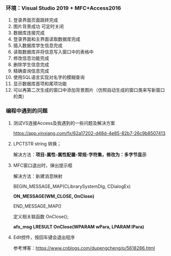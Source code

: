 ### 环境：Visual Studio 2019 + MFC+Access2016

1. 登录界面页面跳转完成
2. 图片背景成功 可定时关闭
3. 数据库连接完成
4. 登录界面和主界面读取数据库完成
5. 插入数据库学生信息完成
6. 读取数据库并将信息写入窗口中的表格中
7. 修改信息功能完成
8. 删除学生信息完成
9. 精确查询信息完成
10. 使用SQL语言实现对名字的模糊查询
11. 显示数据库首项和尾项功能
12. 可以再第二次生成的窗口中添加背景图片（仿照自动生成的窗口类来写新窗口的类）

### 编程中遇到的问题

1. 测试VS连接Access及我遇到的一些问题及解决方案

   https://app.yinxiang.com/fx/62a17202-d48d-4e85-82b7-26c9b8507413

2. LPCTSTR string 转换；

   解决方法：**项目-属性-属性配置-常规-字符集，修改为：多字节显示**

3. MFC窗口退出时，弹出提示框

   解决方法：新建消息映射

   BEGIN_MESSAGE_MAP(CLibrarySystemDlg, CDialogEx)

    **ON_MESSAGE(WM_CLOSE, OnClose)**

   END_MESSAGE_MAP()

   定义相关联函数 OnClose();

   **afx_msg LRESULT OnClose(WPARAM wPara, LPARAM lPara)**

4. Edit控件，按回车键会退出程序

   参考博客：<https://www.cnblogs.com/dupengcheng/p/5618286.html>